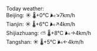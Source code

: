 Today weather:  
Beijing: ☀️   🌡️+0°C 🌬️↘7km/h  
Tianjin: ☀️   🌡️+6°C 🌬️↗4km/h  
Shijiazhuang: ⛅️  🌡️+8°C 🌬️→4km/h  
Tangshan: ☀️   🌡️+5°C 🌬️←4km/h  
